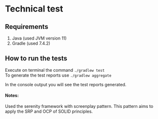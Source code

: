 # Technical test
## Requirements

1. Java (used JVM version 11)
2. Gradle (used 7.4.2)

## How to run the tests
Execute on terminal the command `./gradlew test` \
To generate the test reports use `./gradlew aggregate`

In the console output you will see the test reports generated.

#### Notes:
Used the serenity framework with screenplay pattern. This pattern aims to apply the SRP and OCP of
SOLID principles.